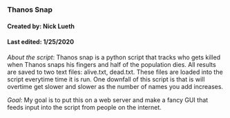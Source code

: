 ### Thanos Snap
#### Created by: Nick Lueth
#### Last edited: 1/25/2020

*About the script*:
Thanos snap is a python script that tracks who gets killed when Thanos snaps his fingers and half of the population dies. All results are saved to two text files: alive.txt, dead.txt. These files are loaded into the script everytime time it is run. One downfall of this script is that is will overtime get slower and slower as the number of names you add increases. 

*Goal*:
My goal is to put this on a web server and make a fancy GUI that feeds input into the script from people on the internet.
